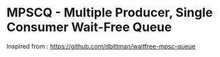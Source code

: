 MPSCQ - Multiple Producer, Single Consumer Wait-Free Queue
==========================================================

Inspired from : https://github.com/dbittman/waitfree-mpsc-queue
